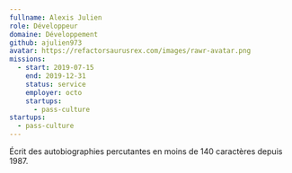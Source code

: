 ```yaml
---
fullname: Alexis Julien
role: Développeur
domaine: Développement
github: ajulien973
avatar: https://refactorsaurusrex.com/images/rawr-avatar.png
missions:
  - start: 2019-07-15
    end: 2019-12-31
    status: service
    employer: octo
    startups:
      - pass-culture
startups:
  - pass-culture
---
```

Écrit des autobiographies percutantes en moins de 140 caractères depuis 1987.